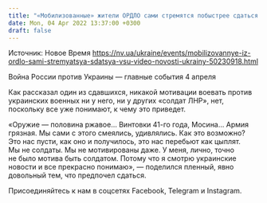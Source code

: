 ```yaml
---
title: "«Мобилизованные» жители ОРДЛО сами стремятся побыстрее сдаться в плен ВСУ — видео"
date: Mon, 04 Apr 2022 13:37:00 +0300
draft: false
---
```

Источник: Новое Время https://nv.ua/ukraine/events/mobilizovannye-iz-ordlo-sami-stremyatsya-sdatsya-vsu-video-novosti-ukrainy-50230918.html


Война России против Украины — главные события 4 апреля

Как рассказал один из сдавшихся, никакой мотивации воевать против украинских военных ни у него, ни у других «солдат ЛНР», нет, поскольку все уже понимают, к чему это приведет.

 «Оружие — половина ржавое… Винтовки 41-го года, Мосина… Армия грязная. Мы сами с этого смеялись, удивлялись. Как это возможно? Это нас пусти, как оно и получилось, это нас перебьют как цыплят. Мы не солдаты. Мы не мотивированы даже. У меня, лично, точно не было мотива быть солдатом. Потому что я смотрю украинские новости и все прекрасно понимаю», — поделился пленный, явно довольный тем, что предпочел сдаться.

Присоединяйтесь к нам в соцсетях Facebook, Telegram и Instagram.

